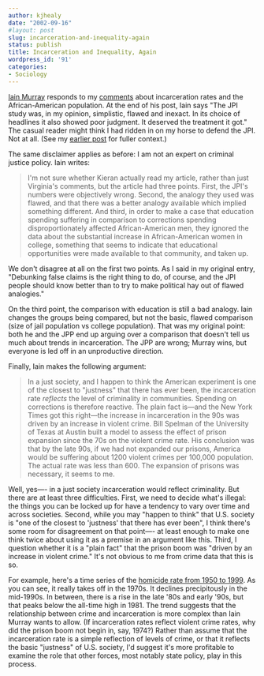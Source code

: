 ```yaml
---
author: kjhealy
date: "2002-09-16"
#layout: post
slug: incarceration-and-inequality-again
status: publish
title: Incarceration and Inequality, Again
wordpress_id: '91'
categories:
- Sociology
---
```


[Iain Murray](http://englandssword.blogspot.com/2002_09_15_englandssword_archive.html) responds to my [comments](http://fiachra.soc.arizona.edu/blog/archives/000092.html#000092) about incarceration rates and the African-American population. At the end of his post, Iain says "The JPI study was, in my opinion, simplistic, flawed and inexact. In its choice of headlines it also showed poor judgment. It deserved the treatment it got." The casual reader might think I had ridden in on my horse to defend the JPI. Not at all. (See my [earlier post](http://fiachra.soc.arizona.edu/blog/archives/000092.html#000092) for fuller context.)

The same disclaimer applies as before: I am not an expert on criminal justice policy. Iain writes:

> I'm not sure whether Kieran actually read my article, rather than just Virginia's comments, but the article had three points. First, the JPI's numbers were objectively wrong. Second, the analogy they used was flawed, and that there was a better analogy available which implied something different. And third, in order to make a case that education spending suffering in comparison to corrections spending disproportionately affected African-American men, they ignored the data about the substantial increase in African-American women in college, something that seems to indicate that educational opportunities were made available to that community, and taken up.

We don't disagree at all on the first two points. As I said in my original entry, "Debunking false claims is the right thing to do, of course, and the JPI people should know better than to try to make political hay out of flawed analogies."

On the third point, the comparison with education is still a bad analogy. Iain changes the groups being compared, but not the basic, flawed comparison (size of jail population vs college population). That was my original point: both he and the JPP end up arguing over a comparison that doesn't tell us much about trends in incarceration. The JPP are wrong; Murray wins, but everyone is led off in an unproductive direction.

Finally, Iain makes the following argument:

> In a just society, and I happen to think the American experiment is one of the closest to "justness" that there has ever been, the incarceration rate *reflects* the level of criminality in communities. Spending on corrections is therefore reactive. The plain fact is—and the New York Times got this right—the increase in incarceration in the 90s was driven by an increase in violent crime. Bill Spelman of the University of Texas at Austin built a model to assess the effect of prison expansion since the 70s on the violent crime rate. His conclusion was that by the late 90s, if we had not expanded our prisons, America would be suffering about 1200 violent crimes per 100,000 population. The actual rate was less than 600. The expansion of prisons was necessary, it seems to me.

Well, yes—- in a just society incarceration would reflect criminality. But there are at least three difficulties. First, we need to decide what's illegal: the things you can be locked up for have a tendency to vary over time and across societies. Second, while you may "happen to think" that U.S. society is "one of the closest to 'justness' that there has ever been", I think there's some room for disagreement on that point—- at least enough to make one think twice about using it as a premise in an argument like this. Third, I question whether it is a "plain fact" that the prison boom was "driven by an increase in violent crime." It's not obvious to me from crime data that this is so.

For example, here's a time series of the [homicide rate from 1950 to 1999](javascript:popUp('crime.html')). As you can see, it really takes off in the 1970s. It declines precipitously in the mid-1990s. In between, there is a rise in the late '80s and early '90s, but that peaks below the all-time high in 1981. The trend suggests that the relationship between crime and incarceration is more complex than Iain Murray wants to allow. (If incarceration rates reflect violent crime rates, why did the prison boom not begin in, say, 1974?) Rather than assume that the incarceration rate is a simple reflection of levels of crime, or that it reflects the basic "justness" of U.S. society, I'd suggest it's more profitable to examine the role that other forces, most notably state policy, play in this process.
